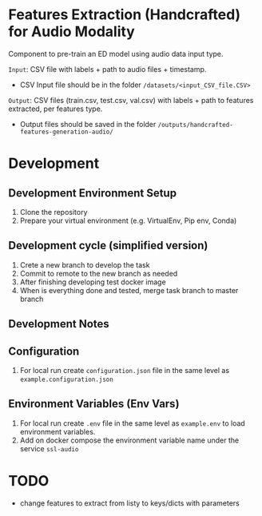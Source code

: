 # Features Extraction (Handcrafted) for Audio Modality

Component to pre-train an ED model using audio data input type.

`Input`: CSV file with labels + path to audio files + timestamp.

- CSV Input file should be in the folder `/datasets/<input_CSV_file.CSV>`

`Output`: CSV files (train.csv, test.csv, val.csv) with labels + path to features extracted, per features type. 

- Output files should be saved in the folder `/outputs/handcrafted-features-generation-audio/`

# Development

## Development Environment Setup

1. Clone the repository
2. Prepare your virtual environment (e.g. VirtualEnv, Pip env, Conda)

## Development cycle (simplified version)

1. Crete a new branch to develop the task
2. Commit to remote to the new branch as needed
3. After finishing developing test docker image
4. When is everything done and tested, merge task branch to master branch

## Development Notes

## Configuration

1. For local run create `configuration.json` file in the same level as `example.configuration.json`

## Environment Variables (Env Vars)

1. For local run create `.env` file in the same level as `example.env` to load environment variables.
2. Add on docker compose the environment variable name under the service `ssl-audio`

# TODO
 - change features to extract from listy to keys/dicts with parameters